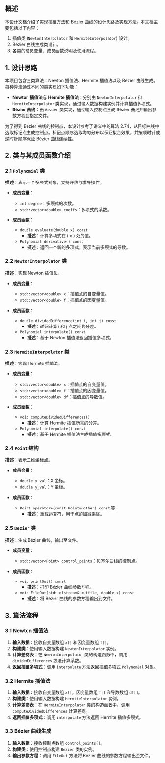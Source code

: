 ## 概述
本设计文档介绍了实现插值方法和 Bézier 曲线的设计思路及实现方法。本文档主要包括以下内容：
1. 插值类 (`NewtonInterpolator` 和 `HermiteInterpolator`) 设计。
2. Bézier 曲线生成类设计。
3. 各类的成员变量、成员函数说明及使用流程。

## 1. 设计思路

本项目包含三类算法：Newton 插值法、Hermite 插值法以及 Bézier 曲线生成。每种算法通过不同的类实现如下功能：

- **Newton 插值法与 Hermite 插值法**：分别由 `NewtonInterpolator` 和 `HermiteInterpolator` 类实现，通过输入数据构建实例并计算插值多项式。
- **Bézier 曲线**：由 `Bezier` 类实现，通过输入控制点生成 Bézier 曲线并输出参数方程到指定文件。

为了得到 Bézier 曲线的控制点，本设计参考了讲义中的算法 2.74，从目标曲线中选取标记点生成控制点。标记点顺序选取均匀分布以保证拟合效果，并按顺时针或逆时针顺序保证 Bézier 曲线连续性。

## 2. 类与其成员函数介绍

### 2.1 `Polynomial` 类

**描述**：表示一个多项式对象，支持评估与求导操作。

- **成员变量**：
  - `int degree`：多项式的次数。
  - `std::vector<double> coeffs`：多项式的系数。

- **成员函数**：
  - `double evaluate(double x) const`  
    - **描述**：计算多项式在 \( x \) 处的值。
  - `Polynomial derivative() const`  
    - **描述**：返回一个新的多项式，表示当前多项式的导数。

### 2.2 `NewtonInterpolator` 类

**描述**：实现 Newton 插值法。

- **成员变量**：
  - `std::vector<double> x`：插值点的自变量值。
  - `std::vector<double> f`：插值点的因变量值。

- **成员函数**：
  - `double dividedDifference(int i, int j) const`  
    - **描述**：递归计算 i 和 j 点之间的分差。
  - `Polynomial interpolate() const`  
    - **描述**：基于 Newton 插值法返回插值多项式。

### 2.3 `HermiteInterpolator` 类

**描述**：实现 Hermite 插值法。

- **成员变量**：
  - `std::vector<double> x`：插值点的自变量值。
  - `std::vector<double> f`：插值点的因变量值。
  - `std::vector<double> df`：插值点的导数值。

- **成员函数**：
  - `void computeDividedDifferences()`  
    - **描述**：计算 Hermite 插值所需的分差。
  - `Polynomial interpolate() const`  
    - **描述**：基于 Hermite 插值法生成插值多项式。

### 2.4 `Point` 结构

**描述**：表示二维坐标点。

- **成员变量**：
  - `double x_val`：X 坐标。
  - `double y_val`：Y 坐标。

- **成员函数**：
  - `Point operator+(const Point& other) const` 等  
    - **描述**：重载运算符，用于点的加减乘除。

### 2.5 `Bezier` 类

**描述**：生成 Bézier 曲线，输出至文件。

- **成员变量**：
  - `std::vector<Point> control_points`：贝塞尔曲线的控制点。

- **成员函数**：
  - `void printOut() const`  
    - **描述**：打印 Bézier 曲线参数方程。
  - `void FileOut(std::ofstream& outfile, double x) const`  
    - **描述**：将 Bézier 曲线的参数方程输出到文件。

## 3. 算法流程

### 3.1 Newton 插值法

1. **输入数据**：接收自变量数组 `x[]` 和因变量数组 `f[]`。
2. **构建类**：使用输入数据构建 `NewtonInterpolator` 实例。
3. **计算差商表**：在 `NewtonInterpolator` 类的构造函数中，调用 `dividedDifferences` 方法计算系数。
4. **返回插值多项式**：调用 `interpolate` 方法返回插值多项式 `Polynomial` 对象。

### 3.2 Hermite 插值法

1. **输入数据**：接收自变量数组 `x[]`，因变量数组 `f[]` 和导数数组 `df[]`。
2. **构建类**：使用输入数据构建 `HermiteInterpolator` 实例。
3. **计算差商表**：在 `HermiteInterpolator` 类的构造函数中，调用 `computeDividedDifferences` 计算差商。
4. **返回插值多项式**：调用 `interpolate` 方法返回 Hermite 插值多项式。

### 3.3 Bézier 曲线生成

1. **输入数据**：接收控制点数组 `control_points[]`。
2. **构建类**：使用控制点构建 `Bezier` 类的实例。
3. **输出参数方程**：调用 `FileOut` 方法将 Bézier 曲线的参数方程输出至文件。